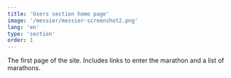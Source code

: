 ```yaml
---
title: 'Users section home page'
image: '/messier/messier-screenshot2.png'
lang: 'en'
type: 'section'
order: 1
---
```


The first page of the site. Includes links to enter the marathon and a list of marathons.
